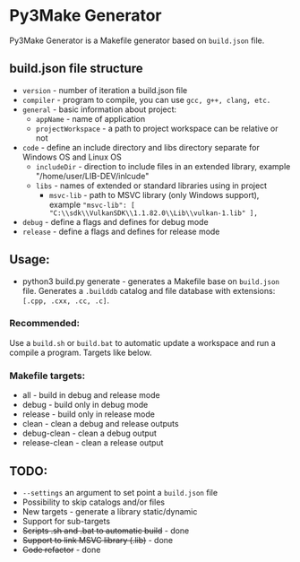 # Py3Make Generator

Py3Make Generator is a Makefile generator based on `build.json` file.

## build.json file structure

* `version` - number of iteration a build.json file
* `compiler` - program to compile, you can use `gcc, g++, clang, etc.`
* `general` - basic information about project:
    * `appName` - name of application
    * `projectWorkspace` - a path to project workspace can be relative or not
* `code` - define an include directory and libs directory separate for Windows OS and Linux OS
    * `includeDir` - direction to include files in an extended library, example "/home/user/LIB-DEV/inlcude"
    * `libs` - names of extended or standard libraries using in project
        * `msvc-lib` - path to MSVC library (only Windows support), example `"msvc-lib": [ "C:\\sdk\\VulkanSDK\\1.1.82.0\\Lib\\vulkan-1.lib" ],`
* `debug` - define a flags and defines for debug mode
* `release` - define a flags and defines for release mode


## Usage:
* python3 build.py generate - generates a Makefile base on `build.json` file. Generates a `.builddb` catalog and file database with extensions: `[.cpp, .cxx, .cc, .c]`.

### Recommended:
Use a `build.sh` or `build.bat` to automatic update a workspace and run a compile a program. Targets like below.

### Makefile targets:
* all - build in debug and release mode
* debug - build only in debug mode
* release - build only in release mode
* clean - clean a debug and release outputs
* debug-clean - clean a debug output
* release-clean - clean a release output

## TODO:
* `--settings` an argument to set point a `build.json` file
* Possibility to skip catalogs and/or files
* New targets - generate a library static/dynamic
* Support for sub-targets
* ~~Scripts .sh and .bat to automatic build~~ - done
* ~~Support to link MSVC library (.lib)~~ - done
* ~~Code refactor~~ - done

